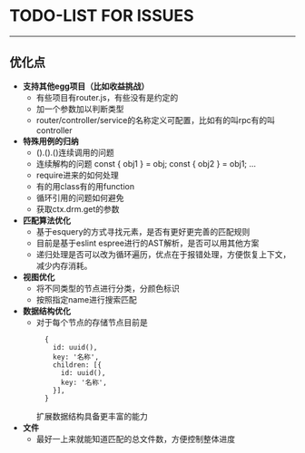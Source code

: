 #  **TODO-LIST FOR ISSUES**
---
## **优化点**
+ **支持其他egg项目（比如收益挑战）**
  - 有些项目有router.js，有些没有是约定的
  - 加一个参数加以判断类型
  - router/controller/service的名称定义可配置，比如有的叫rpc有的叫controller
+ **特殊用例的归纳**
  - ().().()连续调用的问题
  - 连续解构的问题 const { obj1 } = obj; const { obj2 } = obj1; ...
  - require进来的如何处理
  - 有的用class有的用function
  - 循环引用的问题如何避免
  - 获取ctx.drm.get的参数
+ **匹配算法优化**
  - 基于esquery的方式寻找元素，是否有更好更完善的匹配规则
  - 目前是基于eslint espree进行的AST解析，是否可以用其他方案
  - 递归处理是否可以改为循环遍历，优点在于报错处理，方便恢复上下文，减少内存消耗。
+ **视图优化**
  - 将不同类型的节点进行分类，分颜色标识
  - 按照指定name进行搜索匹配
+ **数据结构优化**
  - 对于每个节点的存储节点目前是
    ```
      {
        id: uuid(),
        key: '名称',
        children: [{
          id: uuid(),
          key: '名称',
        }],
      }
    ```
    扩展数据结构具备更丰富的能力
+ **文件**
  - 最好一上来就能知道匹配的总文件数，方便控制整体进度

